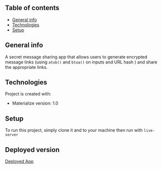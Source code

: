 ## Table of contents

- [General info](#general-info)
- [Technologies](#technologies)
- [Setup](#setup)

## General info

A secret message sharing app that allows users to generate encrypted message links (using `atob()` and `btoa()` on inputs and URL hash ) and share the appropriate links. 
 

## Technologies

Project is created with:

- Materialize version: 1.0

## Setup

To run this project, simply clone it and to your machine then run with `live-server`


## Deployed version

[Deployed App](https://secret-msg-app-pied.vercel.app/)
